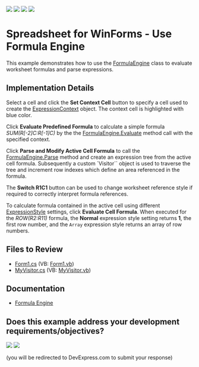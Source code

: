 <!-- default badges list -->
![](https://img.shields.io/endpoint?url=https://codecentral.devexpress.com/api/v1/VersionRange/128613397/24.2.1%2B)
[![](https://img.shields.io/badge/Open_in_DevExpress_Support_Center-FF7200?style=flat-square&logo=DevExpress&logoColor=white)](https://supportcenter.devexpress.com/ticket/details/T110344)
[![](https://img.shields.io/badge/📖_How_to_use_DevExpress_Examples-e9f6fc?style=flat-square)](https://docs.devexpress.com/GeneralInformation/403183)
[![](https://img.shields.io/badge/💬_Leave_Feedback-feecdd?style=flat-square)](#does-this-example-address-your-development-requirementsobjectives)
<!-- default badges end -->

# Spreadsheet for WinForms - Use Formula Engine

This example demonstrates how to use the [FormulaEngine](https://docs.devexpress.com/OfficeFileAPI/DevExpress.Spreadsheet.Formulas.FormulaEngine) class to evaluate worksheet formulas and parse expressions.

## Implementation Details

Select a cell and click the **Set Context Cell** button to specify a cell used to create the [ExpressionContext](https://docs.devexpress.com/OfficeFileAPI/DevExpress.Spreadsheet.Formulas.ExpressionContext) object. The context cell is highlighted with blue color.

Click **Evaluate Predefined Formula** to calculate a simple formula _SUM(R[-2]C:R[-1]C)_ by the the [FormulaEngine.Evaluate](https://docs.devexpress.com/OfficeFileAPI/devexpress.spreadsheet.formulas.formulaengine.evaluate.overloads) method call with the specified context.

Click **Parse and Modify Active Cell Formula** to call the [FormulaEngine.Parse](https://docs.devexpress.com/OfficeFileAPI/devexpress.spreadsheet.formulas.formulaengine.parse.overloads) method and create an expression tree from the active cell formula. Subsequently a custom `Visitor`` object is used to traverse the tree and increment row indexes which define an area referenced in the formula.

The **Switch R1C1** button can be used to change worksheet reference style if required to correctly interpret formula references.

To calculate formula contained in the active cell using different [ExpressionStyle](https://docs.devexpress.com/OfficeFileAPI/DevExpress.Spreadsheet.Formulas.ExpressionStyle) settings, click **Evaluate Cell Formula**. When executed for the _ROW(R2:R11)_ formula, the **Normal** expression style setting returns **1**, the first row number, and the `Array` expression style returns an array of row numbers.

## Files to Review

* [Form1.cs](./CS/FormulaEngineTest/Form1.cs) (VB: [Form1.vb](./VB/FormulaEngineTest/Form1.vb))
* [MyVisitor.cs](./CS/FormulaEngineTest/MyVisitor.cs) (VB: [MyVisitor.vb](./VB/FormulaEngineTest/MyVisitor.vb))

## Documentation

* [Formula Engine](https://docs.devexpress.com/WindowsForms/17143/controls-and-libraries/spreadsheet/formulas/formula-engine)
<!-- feedback -->
## Does this example address your development requirements/objectives?

[<img src="https://www.devexpress.com/support/examples/i/yes-button.svg"/>](https://www.devexpress.com/support/examples/survey.xml?utm_source=github&utm_campaign=winforms-spreadsheet-use-formula-engine&~~~was_helpful=yes) [<img src="https://www.devexpress.com/support/examples/i/no-button.svg"/>](https://www.devexpress.com/support/examples/survey.xml?utm_source=github&utm_campaign=winforms-spreadsheet-use-formula-engine&~~~was_helpful=no)

(you will be redirected to DevExpress.com to submit your response)
<!-- feedback end -->
